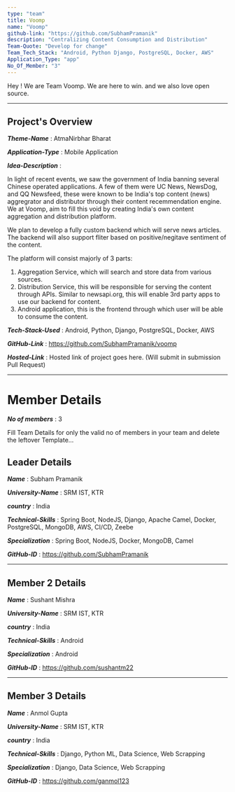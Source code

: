```yaml
---
type: "team"                   
title: Voomp
name: "Voomp"
github-link: "https://github.com/SubhamPramanik"
description: "Centralizing Content Consumption and Distribution"
Team-Quote: "Develop for change"
Team_Tech_Stack: "Android, Python Django, PostgreSQL, Docker, AWS"
Application_Type: "app"
No_Of_Member: "3"
---
```


Hey ! We are Team Voomp. We are here to win. and we also love open source.

---

## Project's Overview

_**Theme-Name**_ : AtmaNirbhar Bharat

_**Application-Type**_ :   Mobile Application

_**Idea-Description**_ :   

In light of recent events, we saw the government of India banning several Chinese operated applications. A few of them were UC News, NewsDog, and QQ Newsfeed, these were known to be India's top content (news) aggregrator and distributor through their content recemmendation engine. We at Voomp, aim to fill this void by creating India's own content aggregation and distribution platform. 

We plan to develop a fully custom backend which will serve news articles. The backend will also support fliter based on positive/negitave sentiment of the content.

The platform will consist majorly of 3 parts:
1. Aggregation Service, which will search and store data from various sources. 
2. Distribution Service, this will be responsible for serving the content through APIs. Similar to newsapi.org, this will enable 3rd party apps to use our backend for content.
3. Android application, this is the frontend through which user will be able to consume the content.

_**Tech-Stack-Used**_ :   Android, Python, Django, PostgreSQL, Docker, AWS

_**GitHub-Link**_ :   https://github.com/SubhamPramanik/voomp

_**Hosted-Link**_ :    Hosted link of project goes here. (Will submit in submission Pull Request)

---

# Member Details

_**No of members**_ : 3

Fill Team Details for only the valid no of members in your team and delete the leftover Template...

## Leader Details

_**Name**_ : Subham Pramanik

_**University-Name**_ : SRM IST, KTR

_**country**_ : India
 
_**Technical-Skills**_ : Spring Boot, NodeJS, Django, Apache Camel, Docker, PostgreSQL, MongoDB, AWS, CI/CD, Zeebe

_**Specialization**_ : Spring Boot, NodeJS, Docker, MongoDB, Camel

_**GitHub-ID**_ :  https://github.com/SubhamPramanik

---

## Member 2 Details

_**Name**_ : Sushant Mishra

_**University-Name**_ : SRM IST, KTR

_**country**_ : India
 
_**Technical-Skills**_ : Android

_**Specialization**_ : Android

_**GitHub-ID**_ :   https://github.com/sushantm22

---

## Member 3 Details

_**Name**_ : Anmol Gupta

_**University-Name**_ : SRM IST, KTR

_**country**_ : India
 
_**Technical-Skills**_ : Django, Python ML, Data Science, Web Scrapping

_**Specialization**_ : Django, Data Science, Web Scrapping

_**GitHub-ID**_ :   https://github.com/ganmol123

